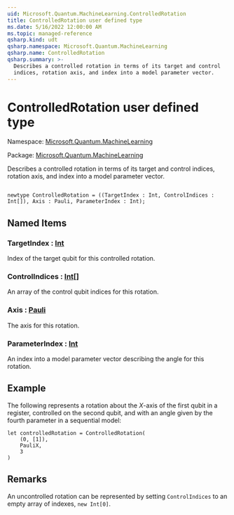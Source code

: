 ```yaml
---
uid: Microsoft.Quantum.MachineLearning.ControlledRotation
title: ControlledRotation user defined type
ms.date: 5/16/2022 12:00:00 AM
ms.topic: managed-reference
qsharp.kind: udt
qsharp.namespace: Microsoft.Quantum.MachineLearning
qsharp.name: ControlledRotation
qsharp.summary: >-
  Describes a controlled rotation in terms of its target and control
  indices, rotation axis, and index into a model parameter vector.
---
```


# ControlledRotation user defined type

Namespace: [Microsoft.Quantum.MachineLearning](xref:Microsoft.Quantum.MachineLearning)

Package: [Microsoft.Quantum.MachineLearning](https://nuget.org/packages/Microsoft.Quantum.MachineLearning)


Describes a controlled rotation in terms of its target and controlindices, rotation axis, and index into a model parameter vector.

```qsharp

newtype ControlledRotation = ((TargetIndex : Int, ControlIndices : Int[]), Axis : Pauli, ParameterIndex : Int);
```



## Named Items

### TargetIndex : [Int](xref:microsoft.quantum.qsharp.valueliterals#int-literals)

Index of the target qubit for this controlled rotation.
### ControlIndices : [Int](xref:microsoft.quantum.qsharp.valueliterals#int-literals)[]

An array of the control qubit indices for this rotation.
### Axis : [Pauli](xref:microsoft.quantum.qsharp.valueliterals#pauli-literals)

The axis for this rotation.
### ParameterIndex : [Int](xref:microsoft.quantum.qsharp.valueliterals#int-literals)

An index into a model parameter vector describing the anglefor this rotation.

## Example

The following represents a rotation about the $X$-axis of the firstqubit in a register, controlled on the second qubit, and with anangle given by the fourth parameter in a sequential model:```qsharplet controlledRotation = ControlledRotation(    (0, [1]),    PauliX,    3)```

## Remarks

An uncontrolled rotation can be represented by setting `ControlIndices`to an empty array of indexes, `new Int[0]`.